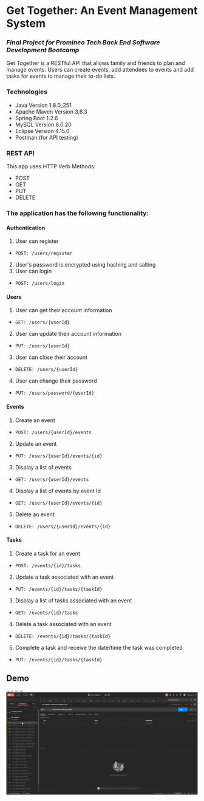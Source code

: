 # Get Together: An Event Management System

### *Final Project for Promineo Tech Back End Software Development Bootcamp*

Get Together is a RESTful API that allows family and friends to plan and manage events. 
Users can create events, add attendees to events and add tasks for events to manage their to-do lists. 

### Technologies
* Java Version 1.8.0_251
* Apache Maven Version 3.6.3
* Spring Boot 1.2.6
* MySQL Version 8.0.20
* Eclipse Version 4.15.0
* Postman (for API testing)

### REST API

This app uses HTTP Verb Methods:

* POST
* GET
* PUT
* DELETE

### The application has the following functionality: 

#### Authentication 
1.	User can register 
*     POST: /users/register
2.  User's password is encrypted using hashing and salting
3.	User can login
*     POST: /users/login

#### Users
1. User can get their account information
*     GET: /users/{userId}
2. User can update their account information
*     PUT: /users/{userId}
3. User can close their account
*     DELETE: /users/{userId}
4. User can change their password
*     PUT: /users/password/{userId}

#### Events
1.  Create an event
*     POST: /users/{userId}/events
2.  Update an event
*     PUT: /users/{userId}/events/{id}
3.  Display a list of events
*     GET: /users/{userId}/events
4. Display a list of events by event Id
*     GET: /users/{userId}/events/{id}
5.	Delete an event
*     DELETE: /users/{userId}/events/{id}

#### Tasks
1.  Create a task for an event
*     POST: /events/{id}/tasks
2.  Update a task associated with an event
*     PUT: /events/{id}/tasks/{taskId}
3.  Display a list of tasks associated with an event
*     GET: /events/{id}/tasks
4.	Delete a task associated with an event
*     DELETE: /events/{id}/tasks/{taskId}
5.  Complete a task and receive the date/time the task was completed
*     PUT: /events/{id}/tasks/{taskId}

##  Demo
![Demo CountPages alpha](https://github.com/azshjones12/EventManagement3/blob/master/PromineoTech%20Final%20Project%20Get%20Together%20Postman%20Demo.gif)
